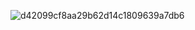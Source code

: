 ![d42099cf8aa29b62d14c1809639a7db6](https://user-images.githubusercontent.com/102829233/172918720-d98cf7a7-f790-43ea-8c8d-e207ba6c593e.png)
